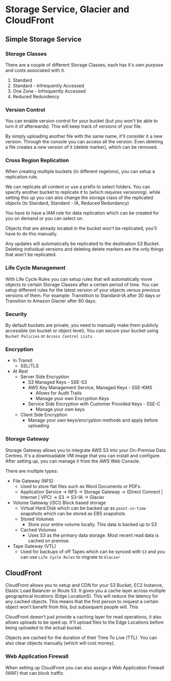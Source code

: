 # Storage Service, Glacier and CloudFront

## Simple Storage Service
### Storage Classes
There are a couple of different Storage Classes, each has it's own purpose and costs associated with it.

1. Standard
2. Standard - Infrequently Accessed
3. One Zone - Infrequently Accessed
4. Reduced Redundency

### Version Control
You can enable version control for your bucket (but you won't be able to turn it of afterwards). This will keep track of versions of your file. 

By simply uploading another file with the same name, it'll consider it a new version. Through the console you can access all the version. Even deleting a file creates a new version of it (delete marker), which can be removed.

### Cross Region Replication
When creating multiple buckets (in different regeions), you can setup a replication rule. 

We can replicate all content or use a prefix to select folders. You can specify another bucket to replicate it to (which requires versioning). while setting this up you can also change the storage class of the replicated objects (to Standard, Standard - IA, Reduced Redundancy)

You have to have a IAM role for data replication which can be created for you on demand or you can select on.

Objects that are already located in the bucket won't be replicated, you'll have to do this manually.

Any updates will automatically be replicated to the destination S3 Bucket. Deleting individual versions and deleting delete markers are the only things that won't be replicated.

### Life Cycle Management
With Life Cycle Rules you can setup rules that will automatically move objects to certain Storage Classes after a certain period of time. You can setup different rules for the latest version of your objects versus previous versions of them. For example: Transtition to Standard-IA after 30 days or Transition to Amazon Glacier after 60 days.

### Security
By default buckets are private, you need to manually make them publicly accessible (on bucket or object level). You can secure your bucket using `Bucket Policies` or `Access Control Lists`.

### Encryption
- In Transit
  - SSL/TLS
- At Rest
  - Server Side Encryption
    - S3 Managed Keys - SSE-S3
    - AWS Key Management Service, Managed Keys - SSE-KMS
      - Allows for Audit Trails
      - Manage your own Encryption Keys
    - Service Side Encryption with Customer Provided Keys - SSE-C
      - Manage your own keys
  - Client Side Encryption
    - Manage your own keys/encryption methods and apply before uploading

### Storage Gateway
Storage Gateway allows you to integrate AWS S3 into your On-Premise Data Centres. It's a downloadable VM image that you can install and configure. After setting up, you can manage it from the AWS Web Console.

There are multiple types:
- File Gateway (NFS)
  - Used to store flat files such as Word Documents or PDFs.
  - Application Service -> NFS -> Storage Gateway -> (Direct Connect | Internet | VPC) -> S3 -> S3-IA -> Glacier
- Volume Gateway (iSCI) Block based storage
  - Virtual Hard Disk which can be backed up as `point-in-time` snapshots which can be stored as EBS snapshots
  - Stored Volumes
    - Store your entire volume locally. This data is backed up to S3
  - Cached Volumes
    - Uses S3 as the primary data storage. Most recent read data is cached on premise.
- Tape Gateway (VTL)
  - Used for backups of off Tapes which can be synced with `S3` and you can use `Life Cycle Rules` to migrate to `Glacier`

## CloudFront
CloudFront allows you to setup and CDN for your S3 Bucket, EC2 Instance, Elastic Load Balancer or Route 53. It gives you a cache layer across multiple geographical locations (Edge LocationS). This will reduce the latency for any cached objects. This means that the first person to request a certain object won't benefit from this, but subsequent people will. This

CloudFront doesn't just provide a caching layer for read operations, it also allows uploads to be sped up. It'll upload files to the Edge Locations before being uploaded to the actual bucket. 

Objects are cached for the duration of their Time To Live (TTL). You can also clear objects manually (which will cost money).

### Web Application Firewall
When setting up CloudFront you can also assign a Web Application Firewall (WAF) that can block traffic.
